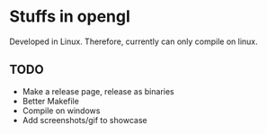 # Stuffs in opengl

Developed in Linux. Therefore, currently can only compile on linux.

## TODO

* Make a release page, release as binaries
* Better Makefile
* Compile on windows
* Add screenshots/gif to showcase
